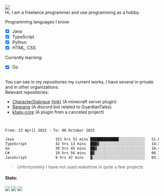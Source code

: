 ![](https://komarev.com/ghpvc/?username=iAtog&color=brightgreen) <br>
Hi, I am a freelance programmer and use programming as a hobby.<br>

Programming languages I know:
- [x] Java
- [x] TypeScript
- [x] Python
- [x] HTML, CSS

Currently learning:
- [x] Go
<br>
You can see in my repositories my current works, I have several in private and in other organizations.<br>
Relevant repositories:<br>

* [CharacterDialogue](https://github.com/iAtog/character-dialogue) [(link)](https://www.spigotmc.org/resources/95868/) (A minecraft server plugin)
* [Ranpang](https://github.com/iAtog/Ranpang) (A discord bot related to GuardianTales)
* [khaly-core](https://github.com/KhalyRPG/rpg) (A plugin from a canceled project)
<br>

<!--START_SECTION:waka-->

```txt
From: 23 April 2022 - To: 06 October 2025

Java                   151 hrs 51 mins █████████████░░░░░░░░░░░░   51.66 %
TypeScript             42 hrs 13 mins  ███▓░░░░░░░░░░░░░░░░░░░░░   14.36 %
Go                     30 hrs 45 mins  ██▓░░░░░░░░░░░░░░░░░░░░░░   10.46 %
C#                     19 hrs 56 mins  █▓░░░░░░░░░░░░░░░░░░░░░░░   06.79 %
JavaScript             9 hrs 47 mins   ▓░░░░░░░░░░░░░░░░░░░░░░░░   03.33 %
```

<!--END_SECTION:waka-->
> Unfortunately I have not used wakatime in quite a few projects
#### Stats:
![](https://github-profile-summary-cards.vercel.app/api/cards/profile-details?username=iAtog&theme=github_dark)
![](https://github-profile-summary-cards.vercel.app/api/cards/stats?username=iAtog&theme=github_dark)
![](https://github-profile-summary-cards.vercel.app/api/cards/repos-per-language?username=iAtog&theme=github_dark) 
